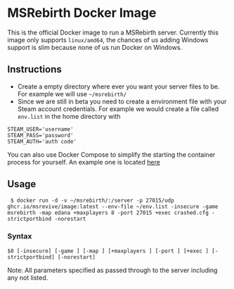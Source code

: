 # MSRebirth Docker Image
This is the official Docker image to run a MSRebirth server. Currently this image only supports ``linux/amd64``, the chances of us adding Windows support is slim because none of us run Docker on Windows.

## Instructions
* Create a empty directory where ever you want your server files to be. For example we will use ``~/msrebirth/``
* Since we are still in beta you need to create a environment file with your Steam account credentials. For example we would create a file called ``env.list`` in the home directory with
```
STEAM_USER='username'
STEAM_PASS='password'
STEAM_AUTH='auth code'
```

You can also use Docker Compose to simplify the starting the container process for yourself. An example one is located [here](https://github.com/MSRevive/image/blob/main/files/docker_compose.yaml)

## Usage
```
 $ docker run -d -v ~/msrebirth/:/server -p 27015/udp ghcr.io/msrevive/image:latest --env-file ~/env.list -insecure -game msrebirth -map edana +maxplayers 8 -port 27015 +exec crashed.cfg -strictportbind -norestart
```

### Syntax
``$0 [-insecure] [-game ] [-map ] [+maxplayers ] [-port ] [+exec ] [-strictportbind] [-norestart]``

Note: All parameters specified as passed through to the server including any not listed.